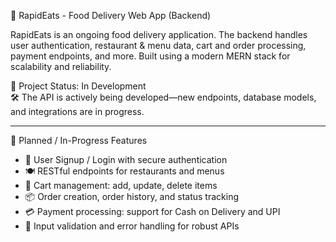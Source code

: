🍔 RapidEats - Food Delivery Web App (Backend)

RapidEats is an ongoing food delivery application. The backend handles user authentication, restaurant & menu data, cart and order processing, payment endpoints, and more. Built using a modern MERN stack for scalability and reliability.

🚧 Project Status: In Development  
🛠️ The API is actively being developed—new endpoints, database models, and integrations are in progress.

---

🚀 Planned / In-Progress Features

- 🔐 User Signup / Login with secure authentication 
- 🍽️ RESTful endpoints for restaurants and menus  
- 🛒 Cart management: add, update, delete items  
- 📦 Order creation, order history, and status tracking  
- 💳 Payment processing: support for Cash on Delivery and UPI  
- 📩 Input validation and error handling for robust APIs  
